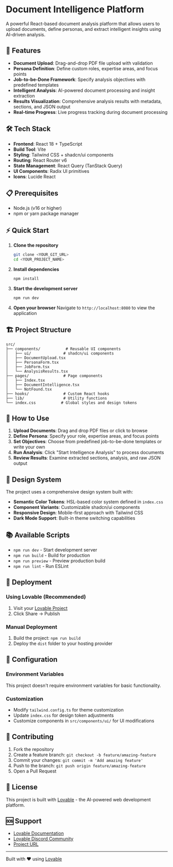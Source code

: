 # Document Intelligence Platform

A powerful React-based document analysis platform that allows users to upload documents, define personas, and extract intelligent insights using AI-driven analysis.

## 🚀 Features

- **Document Upload**: Drag-and-drop PDF file upload with validation
- **Persona Definition**: Define custom roles, expertise areas, and focus points
- **Job-to-be-Done Framework**: Specify analysis objectives with predefined templates
- **Intelligent Analysis**: AI-powered document processing and insight extraction
- **Results Visualization**: Comprehensive analysis results with metadata, sections, and JSON output
- **Real-time Progress**: Live progress tracking during document processing

## 🛠️ Tech Stack

- **Frontend**: React 18 + TypeScript
- **Build Tool**: Vite
- **Styling**: Tailwind CSS + shadcn/ui components
- **Routing**: React Router v6
- **State Management**: React Query (TanStack Query)
- **UI Components**: Radix UI primitives
- **Icons**: Lucide React

## 📋 Prerequisites

- Node.js (v16 or higher)
- npm or yarn package manager

## ⚡ Quick Start

1. **Clone the repository**
   ```bash
   git clone <YOUR_GIT_URL>
   cd <YOUR_PROJECT_NAME>
   ```

2. **Install dependencies**
   ```bash
   npm install
   ```

3. **Start the development server**
   ```bash
   npm run dev
   ```

4. **Open your browser**
   Navigate to `http://localhost:8080` to view the application

## 🏗️ Project Structure

```
src/
├── components/           # Reusable UI components
│   ├── ui/              # shadcn/ui components
│   ├── DocumentUpload.tsx
│   ├── PersonaForm.tsx
│   ├── JobForm.tsx
│   └── AnalysisResults.tsx
├── pages/               # Page components
│   ├── Index.tsx
│   ├── DocumentIntelligence.tsx
│   └── NotFound.tsx
├── hooks/               # Custom React hooks
├── lib/                 # Utility functions
└── index.css           # Global styles and design tokens
```

## 🎯 How to Use

1. **Upload Documents**: Drag and drop PDF files or click to browse
2. **Define Persona**: Specify your role, expertise areas, and focus points
3. **Set Objectives**: Choose from predefined job-to-be-done templates or write your own
4. **Run Analysis**: Click "Start Intelligence Analysis" to process documents
5. **Review Results**: Examine extracted sections, analysis, and raw JSON output

## 🎨 Design System

The project uses a comprehensive design system built with:
- **Semantic Color Tokens**: HSL-based color system defined in `index.css`
- **Component Variants**: Customizable shadcn/ui components
- **Responsive Design**: Mobile-first approach with Tailwind CSS
- **Dark Mode Support**: Built-in theme switching capabilities

## 📚 Available Scripts

- `npm run dev` - Start development server
- `npm run build` - Build for production
- `npm run preview` - Preview production build
- `npm run lint` - Run ESLint

## 🚀 Deployment

### Using Lovable (Recommended)
1. Visit your [Lovable Project](https://lovable.dev/projects/c8701c58-e0f7-4c96-b293-08bca12ee2dd)
2. Click Share → Publish

### Manual Deployment
1. Build the project: `npm run build`
2. Deploy the `dist` folder to your hosting provider

## 🔧 Configuration

### Environment Variables
This project doesn't require environment variables for basic functionality.

### Customization
- Modify `tailwind.config.ts` for theme customization
- Update `index.css` for design token adjustments
- Customize components in `src/components/ui/` for UI modifications

## 🤝 Contributing

1. Fork the repository
2. Create a feature branch: `git checkout -b feature/amazing-feature`
3. Commit your changes: `git commit -m 'Add amazing feature'`
4. Push to the branch: `git push origin feature/amazing-feature`
5. Open a Pull Request

## 📝 License

This project is built with [Lovable](https://lovable.dev) - the AI-powered web development platform.

## 🆘 Support

- [Lovable Documentation](https://docs.lovable.dev/)
- [Lovable Discord Community](https://discord.com/channels/1119885301872070706/1280461670979993613)
- [Project URL](https://lovable.dev/projects/c8701c58-e0f7-4c96-b293-08bca12ee2dd)

---

Built with ❤️ using [Lovable](https://lovable.dev)
